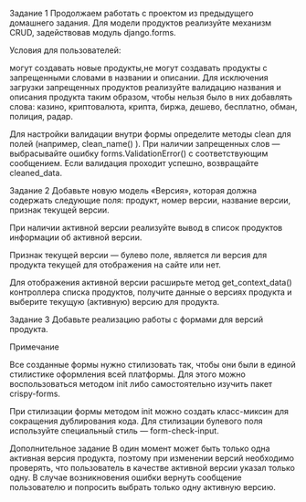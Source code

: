 Задание 1 Продолжаем работать с проектом из предыдущего домашнего задания. Для модели продуктов реализуйте механизм CRUD, задействовав модуль django.forms.

Условия для пользователей:

могут создавать новые продукты,не могут создавать продукты с запрещенными словами в названии и описании. Для исключения загрузки запрещенных продуктов реализуйте валидацию названия и описания продукта таким образом, чтобы нельзя было в них добавлять слова: казино, криптовалюта, крипта, биржа, дешево, бесплатно, обман, полиция, радар.

Для настройки валидации внутри формы определите методы clean для полей (например, clean_name() ). При наличии запрещенных слов — выбрасывайте ошибку forms.ValidationError() с соответствующим сообщением. Если валидация проходит успешно, возвращайте cleaned_data.

Задание 2 Добавьте новую модель «Версия», которая должна содержать следующие поля: продукт, номер версии, название версии, признак текущей версии.

При наличии активной версии реализуйте вывод в список продуктов информации об активной версии.

Признак текущей версии — булево поле, является ли версия для продукта текущей для отображения на сайте или нет.

Для отображения активной версии расширьте метод get_context_data() контроллера списка продуктов, получите данные о версиях продукта и выберите текущую (активную) версию для продукта.

Задание 3 Добавьте реализацию работы с формами для версий продукта.

Примечание

Все созданные формы нужно стилизовать так, чтобы они были в единой стилистике оформления всей платформы. Для этого можно воспользоваться методом init либо самостоятельно изучить пакет crispy-forms.

При стилизации формы методом init можно создать класс-миксин для сокращения дублирования кода. Для стилизации булевого поля используйте специальный стиль — form-check-input.

Дополнительное задание В один момент может быть только одна активная версия продукта, поэтому при изменении версий необходимо проверять, что пользователь в качестве активной версии указал только одну. В случае возникновения ошибки вернуть сообщение пользователю и попросить выбрать только одну активную версию.